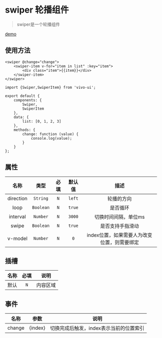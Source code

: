# swiper 轮播组件

> swiper是一个轮播组件

[demo](demo-old/components/swiper.html ':ignore')

## 使用方法

```
<swiper @change="change">
    <swiper-item v-for="item in list" :key="item">
        <div class="item">{{item}}</div>
    </swiper-item>
</swiper>
```

```
import {Swiper,SwiperItem} from 'vivo-ui';

export default {
    components: {
        Swiper,
        SwiperItem
    },
    data: {
        list: [0, 1, 2, 3]
    },
    methods: {
        change: function (value) {
            console.log(value);
        }
    }
};
```

## 属性

名称|类型|必填|默认值|描述
:-:|:-:|:-:|:-:|:-:
direction|`String`|`N`|`left`|轮播的方向
loop|`Boolean`|`N`|`true`|是否循环
interval|`Number`|`N`|`3000`|切换时间间隔，单位ms
swipe|`Boolean`|`N`|`true`|是否支持手指滑动
v-model|`Number`|`N`|`0`|index位置，如果需要人为改变位置，则需要绑定


## 插槽

名称|必填|说明
:-:|:-:|:-:
默认|`N`|内容区域

## 事件

名称|参数|说明
:-:|:-:|:-:
change|{index}|切换完成后触发，index表示当前的位置索引
